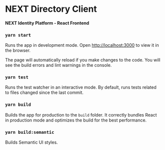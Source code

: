 # NEXT Directory Client
#### NEXT Identity Platform  - React Frontend

### `yarn start`

Runs the app in development mode.
Open [http://localhost:3000](http://localhost:3000) to view it in the browser.

The page will automatically reload if you make changes to the code.
You will see the build errors and lint warnings in the console.

### `yarn test`

Runs the test watcher in an interactive mode.
By default, runs tests related to files changed since the last commit.

### `yarn build`

Builds the app for production to the `build` folder.
It correctly bundles React in production mode and optimizes the build for the best performance.

### `yarn build:semantic`

Builds Semantic UI styles.
